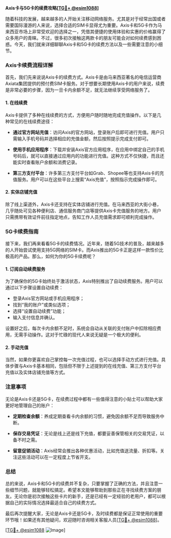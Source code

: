 **Axis卡与5G卡的续费攻略[[TG💪+ @esim1088](https://t.me/s/esim1088)]**

随着科技的发展，越来越多的人开始关注移动网络服务。尤其是对于经常出国或者需要国际漫游的人来说，选择合适的SIM卡显得尤为重要。Axis卡和5G卡作为马来西亚市场上非常受欢迎的选择之一，凭借其便捷的使用体验和实惠的价格赢得了众多用户的青睐。不过，很多初次接触这两款卡的朋友可能会对如何续费感到困惑。今天，我们就来详细聊聊Axis卡和5G卡的续费方法以及一些需要注意的小细节。

### Axis卡续费流程详解

首先，我们先来说说Axis卡的续费方式。Axis卡是由马来西亚著名的电信运营商Axiata集团提供的预付费SIM卡服务。对于想要长期使用Axis卡的用户来说，续费是非常必要的步骤，因为一旦卡内余额不足，就无法继续享受网络服务了。

#### 1. 在线续费
Axis卡提供了多种在线续费的方式，方便用户随时随地完成充值操作。以下是几种常见的在线续费途径：

- **通过官方网站充值**：访问Axis的官方网站，登录账户后即可进行充值。用户只需输入手机号码并选择相应的充值金额，然后按照提示完成支付即可。
  
- **使用手机应用程序**：下载并安装Axis官方应用程序，在应用中绑定自己的手机号码后，就可以直接通过应用内的功能进行充值。这种方式不仅快捷，而且还能实时查看账户余额和消费记录。

- **第三方支付平台**：许多第三方支付平台如Grab、Shopee等也支持Axis卡的充值服务。用户可以在这些平台上搜索“Axis充值”，按照指示完成操作即可。

#### 2. 实体店铺充值
除了线上渠道外，Axis卡还支持在实体店铺进行充值。在马来西亚的大街小巷，几乎随处可见各种便利店、通信服务商门店等提供Axis卡充值服务的地方。用户只需携带有效证件前往指定地点，告知工作人员充值需求即可顺利完成操作。

### 5G卡续费指南

接下来，我们再来看看5G卡的续费情况。近年来，随着5G技术的普及，越来越多的人开始尝试使用支持5G网络的SIM卡。而Axis推出的5G卡正是这样一款性价比极高的产品。那么，如何为你的5G卡续费呢？

#### 1. 订阅自动续费服务
为了确保你的5G卡始终处于激活状态，Axis特别推出了自动续费服务。用户可以通过以下步骤设置自动续费：

- 登录Axis官方网站或手机应用程序；
- 找到“我的账户”或类似选项；
- 选择“设置自动续费”功能；
- 输入支付信息并确认。

设置好之后，每次卡内余额不足时，系统会自动从关联的支付账户中扣除相应费用，无需手动操作。这对于忙碌的现代人来说无疑是一个极大的便利。

#### 2. 手动充值
当然，如果你更喜欢自己掌控每一次充值过程，也可以选择手动方式进行充值。具体步骤与Axis卡基本相同，包括但不限于上述提到的在线充值、第三方支付平台充值以及实体店铺充值等方式。

### 注意事项

无论是Axis卡还是5G卡，在续费过程中都有一些值得注意的小贴士可以帮助大家更好地管理自己的账户：

- **定期检查余额**：养成定期查看卡内余额的习惯，避免因余额不足而导致服务中断。
  
- **保存交易凭证**：无论是线上还是线下充值，都要妥善保管相关的交易凭证，以备不时之需。

- **留意促销活动**：Axis经常会推出各种优惠活动，比如充值送流量、折扣等。关注这些活动可以在一定程度上节省开支。

### 总结

总的来说，Axis卡和5G卡的续费并不复杂，只要掌握了正确的方法，并且注意一些细节问题，就能够轻松搞定。希望本文能够帮助到那些正在寻找续费方案的朋友。无论你是初次接触这些卡片的新手，还是已经有一定经验的老用户，都可以根据自己的实际情况选择最适合自己的续费方式。

最后再次提醒大家，无论是Axis卡还是5G卡，及时续费都是保证正常使用的重要环节哦！如果还有其他疑问，欢迎随时咨询相关客服人员[[TG💪+ @esim1088](https://t.me/s/esim1088)]。

[[TG💪+ @esim1088](https://t.me/s/esim1088) ![Image](https://i.postimg.cc/4NQfJmqS/Snipaste-2025-05-13-00-14-12.png)]